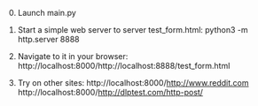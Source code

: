 0. Launch main.py

1. Start a simple web server to server test_form.html:
python3 -m http.server 8888

2. Navigate to it in your browser:
http://localhost:8000/http://localhost:8888/test_form.html

3. Try on other sites:
http://localhost:8000/http://www.reddit.com
http://localhost:8000/http://dlptest.com/http-post/

